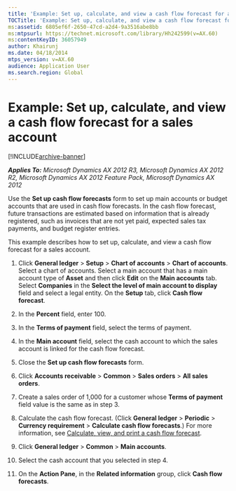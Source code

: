 ```yaml
---
title: 'Example: Set up, calculate, and view a cash flow forecast for a sales account'
TOCTitle: 'Example: Set up, calculate, and view a cash flow forecast for a sales account'
ms:assetid: 6805ef6f-2650-47cd-a2d4-9a3516abe8bb
ms:mtpsurl: https://technet.microsoft.com/library/Hh242599(v=AX.60)
ms:contentKeyID: 36057949
author: Khairunj
ms.date: 04/18/2014
mtps_version: v=AX.60
audience: Application User
ms.search.region: Global
---
```


# Example: Set up, calculate, and view a cash flow forecast for a sales account 


[!INCLUDE[archive-banner](includes/archive-banner.md)]


_**Applies To:** Microsoft Dynamics AX 2012 R3, Microsoft Dynamics AX 2012 R2, Microsoft Dynamics AX 2012 Feature Pack, Microsoft Dynamics AX 2012_

Use the **Set up cash flow forecasts** form to set up main accounts or budget accounts that are used in cash flow forecasts. In the cash flow forecast, future transactions are estimated based on information that is already registered, such as invoices that are not yet paid, expected sales tax payments, and budget register entries.

This example describes how to set up, calculate, and view a cash flow forecast for a sales account.

1.  Click **General ledger** \> **Setup** \> **Chart of accounts** \> **Chart of accounts**. Select a chart of accounts. Select a main account that has a main account type of **Asset** and then click **Edit** on the **Main accounts** tab. Select **Companies** in the **Select the level of main account to display** field and select a legal entity. On the **Setup** tab, click **Cash flow forecast**.

2.  In the **Percent** field, enter 100.

3.  In the **Terms of payment** field, select the terms of payment.

4.  In the **Main account** field, select the cash account to which the sales account is linked for the cash flow forecast.

5.  Close the **Set up cash flow forecasts** form.

6.  Click **Accounts receivable** \> **Common** \> **Sales orders** \> **All sales orders**.

7.  Create a sales order of 1,000 for a customer whose **Terms of payment** field value is the same as in step 3.

8.  Calculate the cash flow forecast. (Click **General ledger** \> **Periodic** \> **Currency requirement** \> **Calculate cash flow forecasts**.) For more information, see [Calculate, view, and print a cash flow forecast](calculate-view-and-print-a-cash-flow-forecast.md).

9.  Click **General ledger** \> **Common** \> **Main accounts**.

10. Select the cash account that you selected in step 4.

11. On the **Action Pane**, in the **Related information** group, click **Cash flow forecasts**.

  


